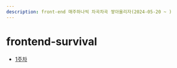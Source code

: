 ```yaml
---
description: front-end 매주하나씩 차곡차곡 쌓아올리자(2024-05-20 ~ )
---
```


# frontend-survival
- [1주차](week01/README.md)

